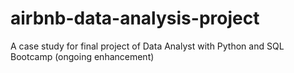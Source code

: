 # airbnb-data-analysis-project

A case study for final project of Data Analyst with Python and SQL Bootcamp (ongoing enhancement)
